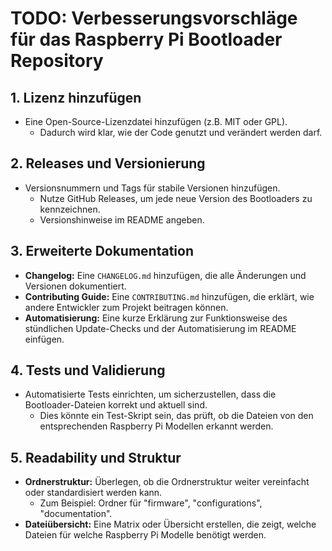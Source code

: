  
# TODO: Verbesserungsvorschläge für das Raspberry Pi Bootloader Repository

## 1. Lizenz hinzufügen
- Eine Open-Source-Lizenzdatei hinzufügen (z.B. MIT oder GPL).
  - Dadurch wird klar, wie der Code genutzt und verändert werden darf.

## 2. Releases und Versionierung
- Versionsnummern und Tags für stabile Versionen hinzufügen.
  - Nutze GitHub Releases, um jede neue Version des Bootloaders zu kennzeichnen.
  - Versionshinweise im README angeben.

## 3. Erweiterte Dokumentation
- **Changelog:** Eine `CHANGELOG.md` hinzufügen, die alle Änderungen und Versionen dokumentiert.
- **Contributing Guide:** Eine `CONTRIBUTING.md` hinzufügen, die erklärt, wie andere Entwickler zum Projekt beitragen können.
- **Automatisierung:** Eine kurze Erklärung zur Funktionsweise des stündlichen Update-Checks und der Automatisierung im README einfügen.

## 4. Tests und Validierung
- Automatisierte Tests einrichten, um sicherzustellen, dass die Bootloader-Dateien korrekt und aktuell sind.
  - Dies könnte ein Test-Skript sein, das prüft, ob die Dateien von den entsprechenden Raspberry Pi Modellen erkannt werden.

## 5. Readability und Struktur
- **Ordnerstruktur:** Überlegen, ob die Ordnerstruktur weiter vereinfacht oder standardisiert werden kann.
  - Zum Beispiel: Ordner für "firmware", "configurations", "documentation".
- **Dateiübersicht:** Eine Matrix oder Übersicht erstellen, die zeigt, welche Dateien für welche Raspberry Pi Modelle benötigt werden.
